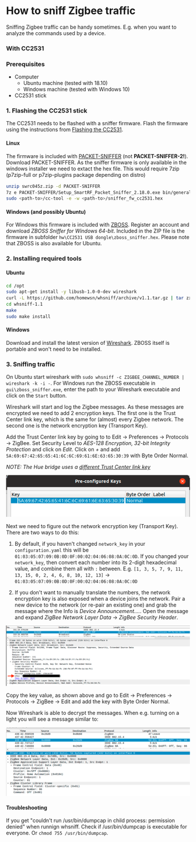 ---
---
# How to sniff Zigbee traffic
Sniffing Zigbee traffic can be handy sometimes. E.g. when you want to analyze the commands used by a device.

### With CC2531
### Prerequisites
* Computer
  * Ubuntu machine (tested with 18.10)
  * Windows machine (tested with Windows 10)
* CC2531 stick

### 1. Flashing the CC2531 stick
The CC2531 needs to be flashed with a sniffer firmware. Flash the firmware using the instructions from [Flashing the CC2531](../getting_started/flashing_the_cc2531.md).

#### Linux
The firmware is included with [PACKET-SNIFFER](http://www.ti.com/tool/PACKET-SNIFFER) (not **PACKET-SNIFFER-2!**). Download PACKET-SNIFFER. As the sniffer firmware is only available in the windows installer we need to extact the hex file. This would require 7zip (p7zip-full or p7zip-plugins package depending on distro)
```bash
unzip swrc045z.zip -d PACKET-SNIFFER
7z e PACKET-SNIFFER/Setup_SmartRF_Packet_Sniffer_2.18.0.exe bin/general/firmware/sniffer_fw_cc2531.hex
sudo <path-to>/cc-tool -e -w <path-to>/sniffer_fw_cc2531.hex
```

#### Windows (and possibly Ubuntu)
For Windows this firmware is included with [ZBOSS](http://zboss.dsr-wireless.com/downloads/index/zboss). Register an account and download *ZBOSS Sniffer for Windows 64-bit*. Included in the ZIP file is the firmware in subfolder `hw\CC2531 USB dongle\zboss_sniffer.hex`. Please note that ZBOSS is also available for Ubuntu.

### 2. Installing required tools

#### Ubuntu
```bash
cd /opt
sudo apt-get install -y libusb-1.0-0-dev wireshark
curl -L https://github.com/homewsn/whsniff/archive/v1.1.tar.gz | tar zx
cd whsniff-1.1
make
sudo make install
```

#### Windows
Download and install the latest version of [Wireshark](https://www.wireshark.org/download.html). ZBOSS itself is portable and won't need to be installed.

### 3. Sniffing traffic
On Ubuntu start wireshark with `sudo whsniff -c ZIGBEE_CHANNEL_NUMBER | wireshark -k -i -`. For Windows run the ZBOSS executable in `gui\zboss_sniffer.exe`, enter the path to your Wireshark executable and click on the `Start` button.

Wireshark will start and log the Zigbee messages. As these messages are encrypted we need to add 2 encryption keys. The first one is the Trust Center link key, which is the same for (almost) every Zigbee network. The second one is the network encryption key (Transport Key).

Add the Trust Center link key by going to to Edit -> Preferences -> Protocols -> ZigBee. Set Security Level to *AES-128 Encryption, 32-bit Integrity Protection* and click on *Edit*. Click on *+* and add `5A:69:67:42:65:65:41:6C:6C:69:61:6E:63:65:30:39` with Byte Order Normal.

*NOTE: The Hue bridge uses a [different Trust Center link key](https://peeveeone.com/?p=166)*

![Wireshark Trust Center link key](../images/wireshark_tclink_key.png)

Next we need to figure out the network encryption key (Transport Key). There are two ways to do this:

1) By default, if you haven't changed `network_key` in your `configuration.yaml` this will be `01:03:05:07:09:0B:0D:0F:00:02:04:06:08:0A:0C:0D`. If you changed your `network_key`, then convert each number into its 2-digit hexadecimal value, and combine them all with `:` between. E.g. `[1, 3, 5, 7, 9, 11, 13, 15, 0, 2, 4, 6, 8, 10, 12, 13]` -> `01:03:05:07:09:0B:0D:0F:00:02:04:06:08:0A:0C:0D`

2) If you don't want to manually translate the numbers, the network encryption key is also exposed when a device joins the network. Pair a new device to the network (or re-pair an existing one) and grab the message where the Info is *Device Announcement....*. Open the message and expand *ZigBee Network Layer Data* -> *ZigBee Security Header*.

![Wireshark network key](../images/wireshark_network_key.png)

Copy the key value, as shown above and go to Edit -> Preferences -> Protocols -> ZigBee -> Edit and add the key with Byte Order Normal.

Now Wireshark is able to decrypt the messages. When e.g. turning on a light you will see a message similar to:

![Wireshark packet](../images/wireshark_packet.png)

#### Troubleshooting
If you get "couldn't run /usr/bin/dumpcap in child process: permission denied" when runnign whsniff. Check if /usr/bin/dumpcap is executable for everyone. Or `chmod 755 /usr/bin/dumpcap`.

